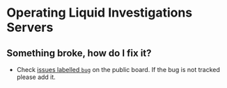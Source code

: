 # Operating Liquid Investigations Servers

## Something broke, how do I fix it?
* Check [issues labelled `bug`]() on the public board. If the bug is not tracked please add it.

[issues labelled `bug`]: https://github.com/orgs/liquidinvestigations/projects/1?card_filter_query=label%3Abug
